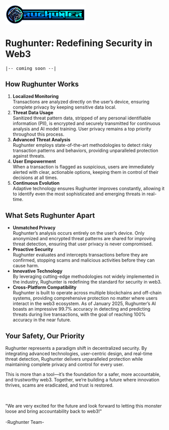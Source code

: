 <img src="rh1.png" width=50%></img>
<P>
<h1>Rughunter: Redefining Security in Web3</h1>
<TT>|-- coming soon --|</TT>
<h2>How Rughunter Works</h2>
<ol>
    <li>
        <strong>Localized Monitoring</strong><br>
        Transactions are analyzed directly on the user’s device, ensuring complete privacy by keeping sensitive data local.
    </li>
    <li>
        <strong>Threat Data Usage</strong><br>
        Sanitized threat pattern data, stripped of any personal identifiable information (PII), is encrypted and securely transmitted for continuous analysis and AI model training. User privacy remains a top priority throughout this process.
    </li>
    <li>
        <strong>Advanced Threat Analysis</strong><br>
        Rughunter employs state-of-the-art methodologies to detect risky transaction patterns and behaviors, providing unparalleled protection against threats.
    </li>
    <li>
        <strong>User Empowerment</strong><br>
        When a transaction is flagged as suspicious, users are immediately alerted with clear, actionable options, keeping them in control of their decisions at all times.
    </li>
    <li>
        <strong>Continuous Evolution</strong><br>
        Adaptive technology ensures Rughunter improves constantly, allowing it to identify even the most sophisticated and emerging threats in real-time.
    </li>
</ol>

<h2>What Sets Rughunter Apart</h2>
<ul>
    <li>
        <strong>Unmatched Privacy</strong><br>
        Rughunter’s analysis occurs entirely on the user’s device. Only anonymized and encrypted threat patterns are shared for improving threat detection, ensuring that user privacy is never compromised.
    </li>
    <li>
        <strong>Proactive Security</strong><br>
        Rughunter evaluates and intercepts transactions before they are confirmed, stopping scams and malicious activities before they can cause harm.
    </li>
    <li>
        <strong>Innovative Technology</strong><br>
        By leveraging cutting-edge methodologies not widely implemented in the industry, Rughunter is redefining the standard for security in web3.
    </li>
    <li>
        <strong>Cross-Platform Compatibility</strong><br>
        Rughunter is built to operate across multiple blockchains and off-chain systems, providing comprehensive protection no matter where users interact in the web3 ecosystem. As of January 2025, Rughunter’s AI boasts an impressive 99.7% accuracy in detecting and predicting threats during live transactions, with the goal of reaching 100% accuracy in the near future.
    </li>
</ul>

<h2>Your Safety, Our Priority</h2>
<p>
    Rughunter represents a paradigm shift in decentralized security. By integrating advanced technologies, user-centric design, and real-time threat detection, Rughunter delivers unparalleled protection while maintaining complete privacy and control for every user.
</p>
<p>
    This is more than a tool—it’s the foundation for a safer, more accountable, and trustworthy web3. Together, we’re building a future where innovation thrives, scams are eradicated, and trust is restored.
</p>
<BR><BR>
"We are very excited for the future and look forward to letting this monster loose and bring accountability back to web3!"
<br><br>
-Rughunter Team-

